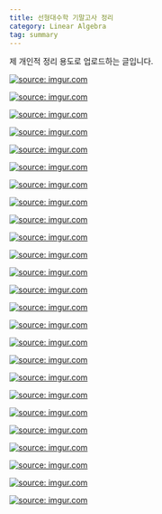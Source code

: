 ```yaml
---
title: 선형대수학 기말고사 정리
category: Linear Algebra
tag: summary
---
```


제 개인적 정리 용도로 업로드하는 글입니다.


<a href="https://imgur.com/7RIR89Z"><img src="https://i.imgur.com/7RIR89Z.jpg" title="source: imgur.com" /></a>

<a href="https://imgur.com/7X0DlZv"><img src="https://i.imgur.com/7X0DlZv.jpg" title="source: imgur.com" /></a>

<a href="https://imgur.com/qqGFLYW"><img src="https://i.imgur.com/qqGFLYW.jpg" title="source: imgur.com" /></a>

<a href="https://imgur.com/OgYB0G3"><img src="https://i.imgur.com/OgYB0G3.jpg" title="source: imgur.com" /></a>

<a href="https://imgur.com/Qa3cXX1"><img src="https://i.imgur.com/Qa3cXX1.jpg" title="source: imgur.com" /></a>

<a href="https://imgur.com/hFbgvp3"><img src="https://i.imgur.com/hFbgvp3.jpg" title="source: imgur.com" /></a>

<a href="https://imgur.com/rL7uJNN"><img src="https://i.imgur.com/rL7uJNN.jpg" title="source: imgur.com" /></a>

<a href="https://imgur.com/HMR3cAk"><img src="https://i.imgur.com/HMR3cAk.jpg" title="source: imgur.com" /></a>

<a href="https://imgur.com/vLNKER5"><img src="https://i.imgur.com/vLNKER5.jpg" title="source: imgur.com" /></a>

<a href="https://imgur.com/vX2q2ua"><img src="https://i.imgur.com/vX2q2ua.jpg" title="source: imgur.com" /></a>

<a href="https://imgur.com/8DxnGZH"><img src="https://i.imgur.com/8DxnGZH.jpg" title="source: imgur.com" /></a>

<a href="https://imgur.com/HW3GwTu"><img src="https://i.imgur.com/HW3GwTu.jpg" title="source: imgur.com" /></a>

<a href="https://imgur.com/BQn5WCR"><img src="https://i.imgur.com/BQn5WCR.jpg" title="source: imgur.com" /></a>

<a href="https://imgur.com/DSKojme"><img src="https://i.imgur.com/DSKojme.jpg" title="source: imgur.com" /></a>

<a href="https://imgur.com/gCsnUNb"><img src="https://i.imgur.com/gCsnUNb.jpg" title="source: imgur.com" /></a>

<a href="https://imgur.com/kmJXJQ9"><img src="https://i.imgur.com/kmJXJQ9.jpg" title="source: imgur.com" /></a>

<a href="https://imgur.com/MAYuMQr"><img src="https://i.imgur.com/MAYuMQr.jpg" title="source: imgur.com" /></a>

<a href="https://imgur.com/5N7lUFS"><img src="https://i.imgur.com/5N7lUFS.jpg" title="source: imgur.com" /></a>

<a href="https://imgur.com/ALykVse"><img src="https://i.imgur.com/ALykVse.jpg" title="source: imgur.com" /></a>

<a href="https://imgur.com/WcoFMA9"><img src="https://i.imgur.com/WcoFMA9.jpg" title="source: imgur.com" /></a>

<a href="https://imgur.com/j5iU3ri"><img src="https://i.imgur.com/j5iU3ri.jpg" title="source: imgur.com" /></a>

<a href="https://imgur.com/OZPVmMT"><img src="https://i.imgur.com/OZPVmMT.jpg" title="source: imgur.com" /></a>

<a href="https://imgur.com/E5ouUt8"><img src="https://i.imgur.com/E5ouUt8.jpg" title="source: imgur.com" /></a>

<a href="https://imgur.com/a7HPbBH"><img src="https://i.imgur.com/a7HPbBH.jpg" title="source: imgur.com" /></a>

<a href="https://imgur.com/fxXd68U"><img src="https://i.imgur.com/fxXd68U.jpg" title="source: imgur.com" /></a>